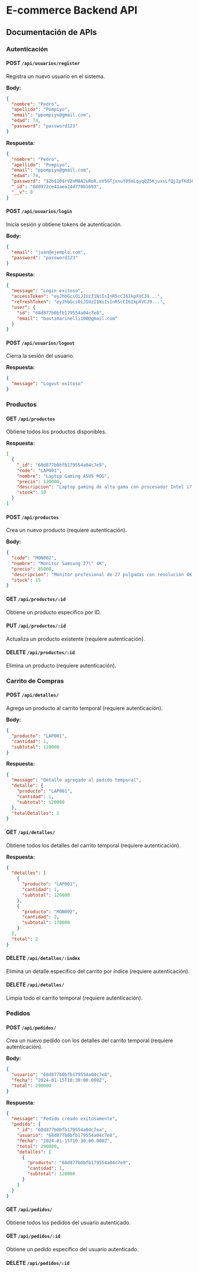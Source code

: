 # E-commerce Backend API

## Documentación de APIs

### Autenticación

#### POST `/api/usuarios/register`

Registra un nuevo usuario en el sistema.

**Body:**

```json
{
  "nombre": "Pedro",
  "apellido": "Pompiyo",
  "email": "ppompiyo@gmail.com",
  "edad": 74,
  "password": "password123"
}
```

**Respuesta:**

```json
{
  "nombre": "Pedro",
  "apellido": "Pompiyo",
  "email": "ppompiyo@gmail.com",
  "edad": 74,
  "password": "$2b$10$rV2nM8A2uRoR.oV5GTjxnuY05mLqyqQZ5KjuxsLfQjIpfKd5UUNNK",
  "_id": "68d972ce41aea24d770b1693",
  "__v": 0
}
```

#### POST `/api/usuarios/login`

Inicia sesión y obtiene tokens de autenticación.

**Body:**

```json
{
  "email": "juan@ejemplo.com",
  "password": "password123"
}
```

**Respuesta:**

```json
{
  "message": "Login exitoso",
  "accessToken": "eyJhbGciOiJIUzI1NiIsInR5cCI6IkpXVCJ9...",
  "refreshToken": "eyJhbGciOiJIUzI1NiIsInR5cCI6IkpXVCJ9...",
  "user": {
    "id": "68d877b0bfb179554a04c7e8",
    "email": "bautimarinelli100@gmail.com"
  }
}
```


#### POST `/api/usuarios/logout`

Cierra la sesión del usuario.

**Respuesta:**

```json
{
  "message": "Logout exitoso"
}
```

### Productos

#### GET `/api/productos`

Obtiene todos los productos disponibles.

**Respuesta:**

```json
[
  {
    "_id": "68d877b0bfb179554a04c7e9",
    "code": "LAP001",
    "nombre": "Laptop Gaming ASUS ROG",
    "precio": 120000,
    "descripcion": "Laptop gaming de alta gama con procesador Intel i7, 16GB RAM, GPU RTX 4060",
    "stock": 10
  }
]
```

#### POST `/api/productos`

Crea un nuevo producto (requiere autenticación).

**Body:**

```json
{
  "code": "MON002",
  "nombre": "Monitor Samsung 27\" 4K",
  "precio": 85000,
  "descripcion": "Monitor profesional de 27 pulgadas con resolución 4K UHD, panel IPS, 99% sRGB",
  "stock": 15
}
```

#### GET `/api/productos/:id`

Obtiene un producto específico por ID.

#### PUT `/api/productos/:id`

Actualiza un producto existente (requiere autenticación).

#### DELETE `/api/productos/:id`

Elimina un producto (requiere autenticación).

### Carrito de Compras

#### POST `/api/detalles/`

Agrega un producto al carrito temporal (requiere autenticación).

**Body:**

```json
{
  "producto": "LAP001",
  "cantidad": 1,
  "subtotal": 120000
}
```

**Respuesta:**

```json
{
  "message": "Detalle agregado al pedido temporal",
  "detalle": {
    "producto": "LAP001",
    "cantidad": 1,
    "subtotal": 120000
  },
  "totalDetalles": 1
}
```

#### GET `/api/detalles/`

Obtiene todos los detalles del carrito temporal (requiere autenticación).

**Respuesta:**

```json
{
  "detalles": [
    {
      "producto": "LAP001",
      "cantidad": 1,
      "subtotal": 120000
    },
    {
      "producto": "MON002",
      "cantidad": 2,
      "subtotal": 170000
    }
  ],
  "total": 2
}
```

#### DELETE `/api/detalles/:index`

Elimina un detalle específico del carrito por índice (requiere autenticación).

#### DELETE `/api/detalles/`

Limpia todo el carrito temporal (requiere autenticación).

### Pedidos

#### POST `/api/pedidos/`

Crea un nuevo pedido con los detalles del carrito temporal (requiere autenticación).

**Body:**

```json
{
  "usuario": "68d877b0bfb179554a04c7e8",
  "fecha": "2024-01-15T10:30:00.000Z",
  "total": 290000
}
```

**Respuesta:**

```json
{
  "message": "Pedido creado exitosamente",
  "pedido": {
    "_id": "68d877b0bfb179554a04c7ea",
    "usuario": "68d877b0bfb179554a04c7e8",
    "fecha": "2024-01-15T10:30:00.000Z",
    "total": 290000,
    "detalles": [
      {
        "producto": "68d877b0bfb179554a04c7e9",
        "cantidad": 1,
        "subtotal": 120000
      }
    ]
  }
}
```

#### GET `/api/pedidos/`

Obtiene todos los pedidos del usuario autenticado.

#### GET `/api/pedidos/:id`

Obtiene un pedido específico del usuario autenticado.

#### DELETE `/api/pedidos/:id`
